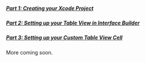 ##### [Part 1: Creating your Xcode Project](P1/part1.md)
##### [Part 2: Setting up your Table View in Interface Builder](P2/part2.md)
##### [Part 3: Setting up your Custom Table View Cell](P3/part3.md)

More coming soon.